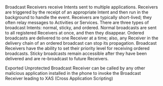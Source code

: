 
Broadcast Receivers receive Intents sent to multiple applications.
Receivers are triggered by the receipt of an appropriate Intent and then
run in the background to handle the event. Receivers are typically
short-lived; they often relay messages to Activities or Services. There
are three types of broadcast Intents: normal, sticky, and ordered.
Normal broadcasts are sent to all registered Receivers at once, and then
they disappear. Ordered broadcasts are delivered to one Receiver at a
time; also, any Receiver in the delivery chain of an ordered broadcast
can stop its propagation. Broadcast Receivers have the ability to set
their priority level for receiving ordered broadcasts. Sticky broadcasts
remain accessible after they have been delivered and are re-broadcast to
future Receivers.

Exported Unprotected Broadcast Receiver can be called by any other
malicious application installed in the phone to invoke the Broadcast
Receiver leading to XAS (Cross Application Scripting)
